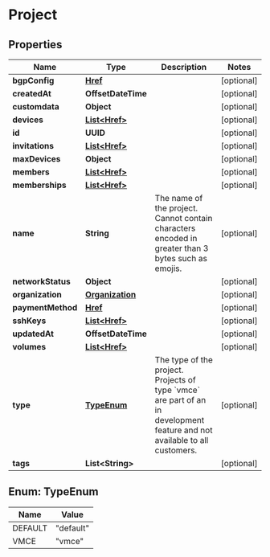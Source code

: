 

# Project


## Properties

| Name | Type | Description | Notes |
|------------ | ------------- | ------------- | -------------|
|**bgpConfig** | [**Href**](Href.md) |  |  [optional] |
|**createdAt** | **OffsetDateTime** |  |  [optional] |
|**customdata** | **Object** |  |  [optional] |
|**devices** | [**List&lt;Href&gt;**](Href.md) |  |  [optional] |
|**id** | **UUID** |  |  [optional] |
|**invitations** | [**List&lt;Href&gt;**](Href.md) |  |  [optional] |
|**maxDevices** | **Object** |  |  [optional] |
|**members** | [**List&lt;Href&gt;**](Href.md) |  |  [optional] |
|**memberships** | [**List&lt;Href&gt;**](Href.md) |  |  [optional] |
|**name** | **String** | The name of the project. Cannot contain characters encoded in greater than 3 bytes such as emojis. |  [optional] |
|**networkStatus** | **Object** |  |  [optional] |
|**organization** | [**Organization**](Organization.md) |  |  [optional] |
|**paymentMethod** | [**Href**](Href.md) |  |  [optional] |
|**sshKeys** | [**List&lt;Href&gt;**](Href.md) |  |  [optional] |
|**updatedAt** | **OffsetDateTime** |  |  [optional] |
|**volumes** | [**List&lt;Href&gt;**](Href.md) |  |  [optional] |
|**type** | [**TypeEnum**](#TypeEnum) | The type of the project. Projects of type &#x60;vmce&#x60; are part of an in development feature and not available to all customers. |  [optional] |
|**tags** | **List&lt;String&gt;** |  |  [optional] |



## Enum: TypeEnum

| Name | Value |
|---- | -----|
| DEFAULT | &quot;default&quot; |
| VMCE | &quot;vmce&quot; |



